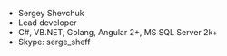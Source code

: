 - Sergey Shevchuk
- Lead developer
- C#, VB.NET, Golang, Angular 2+, MS SQL Server 2k+
- Skype: serge_sheff
